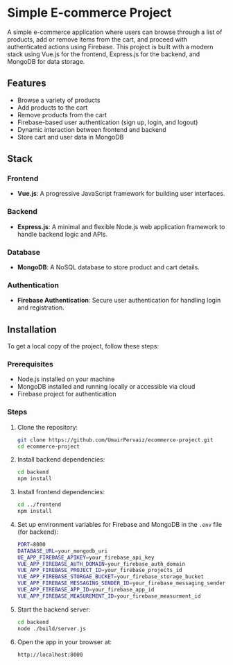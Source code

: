 # Simple E-commerce Project

A simple e-commerce application where users can browse through a list of products, add or remove items from the cart, and proceed with authenticated actions using Firebase. This project is built with a modern stack using Vue.js for the frontend, Express.js for the backend, and MongoDB for data storage.

## Features

- Browse a variety of products
- Add products to the cart
- Remove products from the cart
- Firebase-based user authentication (sign up, login, and logout)
- Dynamic interaction between frontend and backend
- Store cart and user data in MongoDB

## Stack

### Frontend
- **Vue.js**: A progressive JavaScript framework for building user interfaces.

### Backend
- **Express.js**: A minimal and flexible Node.js web application framework to handle backend logic and APIs.

### Database
- **MongoDB**: A NoSQL database to store product and cart details.

### Authentication
- **Firebase Authentication**: Secure user authentication for handling login and registration.

## Installation

To get a local copy of the project, follow these steps:

### Prerequisites
- Node.js installed on your machine
- MongoDB installed and running locally or accessible via cloud
- Firebase project for authentication

### Steps

1. Clone the repository:
    ```bash
    git clone https://github.com/UmairPervaiz/ecommerce-project.git
    cd ecommerce-project
    ```

2. Install backend dependencies:
    ```bash
    cd backend
    npm install
    ```

3. Install frontend dependencies:
    ```bash
    cd ../frontend
    npm install
    ```

4. Set up environment variables for Firebase and MongoDB in the `.env` file (for backend):
    ```bash
    PORT=8000
    DATABASE_URL=your_mongodb_uri
    UE_APP_FIREBASE_APIKEY=your_firebase_api_key
    VUE_APP_FIREBASE_AUTH_DOMAIN=your_firebase_auth_domain
    VUE_APP_FIREBASE_PROJECT_ID=your_firebase_projects_id
    VUE_APP_FIREBASE_STORGAE_BUCKET=your_firebase_storage_bucket
    VUE_APP_FIREBASE_MESSAGING_SENDER_ID=your_firebase_messaging_sender_id
    VUE_APP_FIREBASE_APP_ID=your_firebase_app_id
    VUE_APP_FIREBASE_MEASUREMENT_ID=your_firebase_measurment_id
    ```

5. Start the backend server:
    ```bash
    cd backend
    node ./build/server.js
    ```

6. Open the app in your browser at:
    ```bash
    http://localhost:8000
    ```

